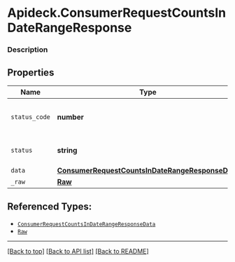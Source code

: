 # Apideck.ConsumerRequestCountsInDateRangeResponse

### Description

## Properties
Name | Type | Description | Notes
------------ | ------------- | ------------- | -------------
`status_code` | **number** | HTTP Response Status Code | 
`status` | **string** | HTTP Response Status | 
`data` | [**ConsumerRequestCountsInDateRangeResponseData**](ConsumerRequestCountsInDateRangeResponseData.md) |  | 
`_raw` | [**Raw**](Raw.md) |  | [optional] 





## Referenced Types:


* [`ConsumerRequestCountsInDateRangeResponseData`](ConsumerRequestCountsInDateRangeResponseData.md)
* [`Raw`](Raw.md)

---

[[Back to top]](#) [[Back to API list]](../../../../README.md#documentation-for-api-endpoints) [[Back to README]](../../../../README.md)


